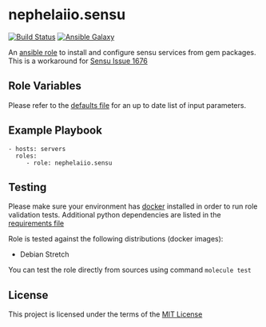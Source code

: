 # nephelaiio.sensu

[![Build Status](https://travis-ci.org/nephelaiio/ansible-role-sensu.svg?branch=master)](https://travis-ci.org/nephelaiio/ansible-role-sensu)
[![Ansible Galaxy](http://img.shields.io/badge/ansible--galaxy-nephelaiio.sensu-blue.svg)](https://galaxy.ansible.com/nephelaiio/sensu/)

An [ansible role](https://galaxy.ansible.com/nephelaiio/sensu) to install and configure sensu services from gem packages. This is a workaround for [Sensu Issue 1676](https://github.com/sensu/sensu/issues/1676)

## Role Variables

Please refer to the [defaults file](/defaults/main.yml) for an up to date list of input parameters.

## Example Playbook

```
- hosts: servers
  roles:
     - role: nephelaiio.sensu
```

## Testing

Please make sure your environment has [docker](https://www.docker.com) installed in order to run role validation tests. Additional python dependencies are listed in the [requirements file](/requirements.txt)

Role is tested against the following distributions (docker images):
  * Debian Stretch

You can test the role directly from sources using command ` molecule test `

## License

This project is licensed under the terms of the [MIT License](/LICENSE)
